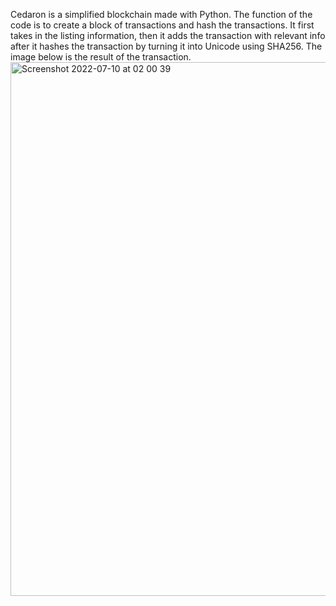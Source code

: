 Cedaron is a simplified blockchain made with Python. The function of the code is to create a block of transactions and hash the transactions. It first takes in the listing information, then it adds the transaction with relevant info after it hashes the transaction by turning it into Unicode using SHA256.
The image below is the result of the transaction.
<img width="854" alt="Screenshot 2022-07-10 at 02 00 39" src="https://user-images.githubusercontent.com/72390202/178127551-0adcc26a-f56a-4111-83a8-1593fe1dfebb.png">
